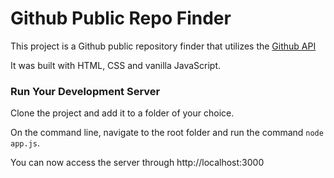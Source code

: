 # Github Public Repo Finder

This project is a Github public repository finder that utilizes the [Github API](https://docs.github.com/en/free-pro-team@latest/rest)

It was built with HTML, CSS and vanilla JavaScript.

### Run Your Development Server

Clone the project and add it to a folder of your choice.

On the command line, navigate to the root folder and run the command `node app.js`. 

You can now access the server through http://localhost:3000
